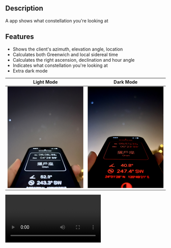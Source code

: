 ## Description
A app shows what constellation you're looking at

## Features
- Shows the client's azimuth, elevation angle, location
- Calculates both Greenwich and local sidereal time
- Calculates the right ascension, declination and hour angle
- Indicates what constellation you're looking at
- Extra dark mode


Light Mode | Dark Mode
| :---:  | :---: |
![image](https://github.com/AndyTung401/AstroCompass/blob/main/IMG_4798.jpg) | ![image](https://github.com/AndyTung401/AstroCompass/blob/main/IMG_4810.jpg)


<video src='https://github.com/AndyTung401/AstroCompass/assets/109213867/5fae0918-9a3a-4c4c-89af-d303f7ef2467'/>

## References 
The CoreLocation codes refers to [Andrew11US/AF-Swift-Tutorials](https://github.com/Andrew11US/AF-Swift-Tutorials/blob/main/core-location/core-location/ContentView.swift) and the CoreMotion codes refers to [Asperi's answer](https://stackoverflow.com/questions/62020407/swiftui-and-core-motion) on stack overflow.